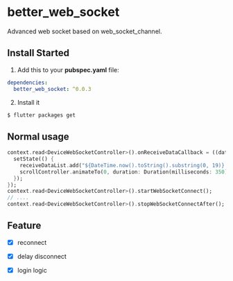 # better_web_socket

Advanced web socket based on web_socket_channel.

## Install Started

1. Add this to your **pubspec.yaml** file:

```yaml
dependencies:
  better_web_socket: ^0.0.3
```

2. Install it

```bash
$ flutter packages get
```

## Normal usage

```dart
context.read<DeviceWebSocketController>().onReceiveDataCallback = ((data) async {
  setState(() {
    receiveDataList.add("${DateTime.now().toString().substring(0, 19)} $data");
    scrollController.animateTo(0, duration: Duration(milliseconds: 350), curve: Curves.linear);
  });
});
context.read<DeviceWebSocketController>().startWebSocketConnect();
// ....
context.read<DeviceWebSocketController>().stopWebSocketConnectAfter();
```

## Feature
- [x] reconnect
- [x] delay disconnect
- [x] login logic



